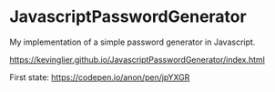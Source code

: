 # JavascriptPasswordGenerator
My implementation of a simple password generator in Javascript.


https://kevinglier.github.io/JavascriptPasswordGenerator/index.html


First state:
https://codepen.io/anon/pen/jpYXGR